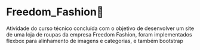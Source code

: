 # Freedom_Fashion👕
Atividade do curso técnico concluída com o objetivo de desenvolver um site de uma loja de roupas da empresa Freedom Fashion, foram implementados flexbox para alinhamento de imagens e categorias, e também bootstrap 
